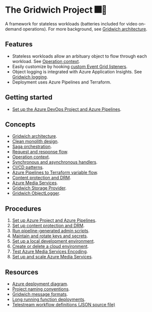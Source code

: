 # The Gridwich Project 🎆🥪

A framework for stateless workloads (batteries included for video on-demand operations). For more background, see [Gridwich architecture](https://docs.microsoft.com/azure/architecture/reference-architectures/media-services/gridwich-architecture).

## Features

* Stateless workloads allow an arbituary object to flow through each workload. See [Operation context](https://docs.microsoft.com/azure/architecture/reference-architectures/media-services/gridwich-architecture#operation-context).
* Easily customize by hooking [custom Event Grid listeners](https://docs.microsoft.com/azure/architecture/reference-architectures/media-services/gridwich-architecture#gridwich-sandwiches).
* Object logging is integrated with Azure Application Insights. See [Gridwich logging](https://docs.microsoft.com/azure/architecture/reference-architectures/media-services/gridwich-logging).
* Deployment uses Azure Pipelines and Terraform.

## Getting started

* [Set up the Azure DevOps Project and Azure Pipelines](doc/1-set-up-azure-devops.md).

## Concepts

* [Gridwich architecture](https://docs.microsoft.com/azure/architecture/reference-architectures/media-services/gridwich-architecture).
* [Clean monolith design](https://docs.microsoft.com/azure/architecture/reference-architectures/media-services/gridwich-clean-monolith).
* [Saga orchestration](https://docs.microsoft.com/azure/architecture/reference-architectures/media-services/saga-orchestration).
* [Request and response flow](https://docs.microsoft.com/azure/architecture/reference-architectures/media-services/gridwich-architecture#request-flow).
* [Operation context](https://docs.microsoft.com/azure/architecture/reference-architectures/media-services/gridwich-architecture#operation-context).
* [Synchronous and asynchronous handlers](https://docs.microsoft.com/azure/architecture/reference-architectures/media-services/gridwich-architecture#sync-and-async-handlers).
* [CI/CD patterns](https://docs.microsoft.com/azure/architecture/reference-architectures/media-services/gridwich-cicd).
* [Azure Pipelines to Terraform variable flow](https://docs.microsoft.com/azure/architecture/reference-architectures/media-services/variable-group-terraform-flow).
* [Content protection and DRM](https://docs.microsoft.com/azure/architecture/reference-architectures/media-services/gridwich-content-protection-drm).
* [Azure Media Services](https://docs.microsoft.com/azure/architecture/reference-architectures/media-services/media-services-setup-scale).
* [Gridwich Storage Provider](https://docs.microsoft.com/azure/architecture/reference-architectures/media-services/gridwich-storage-service).
* [Gridwich ObjectLogger](https://docs.microsoft.com/azure/architecture/reference-architectures/media-services/gridwich-logging#objectlogger).

## Procedures

1. [Set up Azure Project and Azure Pipelines](doc/1-set-up-azure-devops.md).
1. [Set up content protection and DRM](doc/2-gridwich-content-protection-drm.md).
1. [Run pipeline-generated admin scripts](doc/3-run-admin-scripts.md).
1. [Maintain and rotate keys and secrets](doc/4-maintain-keys.md).
1. [Set up a local development environment](doc/5-set-up-local-environment.md).
1. [Create or delete a cloud environment](doc/6-create-delete-cloud-environment.md).
1. [Test Azure Media Services Encoding](doc/7-test-encoding.md).
1. [Set up and scale Azure Media Services](doc/8-media-services-setup-scale.md).

## Resources

* [Azure deployment diagram](https://docs.microsoft.com/azure/architecture/reference-architectures/media-services/create-delete-cloud-environment#azure-resources).
* [Project naming conventions](https://docs.microsoft.com/azure/architecture/reference-architectures/media-services/gridwich-project-names).
* [Gridwich message formats](https://docs.microsoft.com/azure/architecture/reference-architectures/media-services/gridwich-message-formats).
* [Long running function deployments](https://docs.microsoft.com/azure/architecture/reference-architectures/media-services/gridwich-architecture#long-running-functions).
* [Telestream workflow definitions (JSON source file)](Resources_Telestream_Workflow_Definitions.json)
